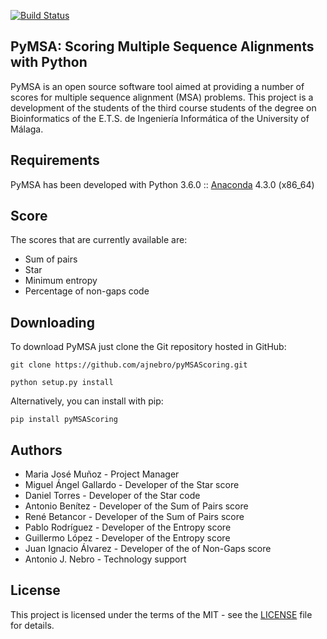 [![Build Status](https://travis-ci.org/ajnebro/pyMSAScoring.svg?branch=master)](https://travis-ci.org/ajnebro/pyMSAScoring)

## PyMSA: Scoring Multiple Sequence Alignments with Python

PyMSA is an open source software tool aimed at providing a number of scores for
multiple sequence alignment (MSA) problems. This project is a development of the students of the
third course students of the degree on Bioinformatics of the E.T.S. de Ingeniería Informática 
of the University of Málaga.

## Requirements
PyMSA has been developed with Python 3.6.0 :: [Anaconda](https://www.continuum.io) 4.3.0 (x86_64)

## Score
The scores that are currently available  are:
* Sum of pairs
* Star
* Minimum entropy
* Percentage of non-gaps code


## Downloading
To download PyMSA just clone the Git repository hosted in GitHub:
```
git clone https://github.com/ajnebro/pyMSAScoring.git
```
```
python setup.py install
```
Alternatively, you can install with pip:
```
pip install pyMSAScoring
```

## Authors
* Maria José Muñoz - Project Manager
* Miguel Ángel Gallardo - Developer of the Star score
* Daniel Torres - Developer of the Star code
* Antonio Benítez - Developer of the Sum of Pairs score
* René Betancor - Developer of the Sum of Pairs score
* Pablo Rodríguez - Developer of the Entropy score
* Guillermo López - Developer of the Entropy score
* Juan Ignacio Álvarez - Developer of the of Non-Gaps score
* Antonio J. Nebro - Technology support

## License
This project is licensed under the terms of the MIT - see the [LICENSE](https://github.com/ajnebro/pyMSAScoring/blob/master/LICENSE) file for details.
